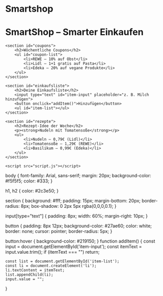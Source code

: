 # Smartshop
<!DOCTYPE html>
<html lang="de">
<head>
    <meta charset="UTF-8">
    <title>SmartShop</title>
    <link rel="stylesheet" href="style.css">
</head>
<body>
    <h1>SmartShop – Smarter Einkaufen</h1>

    <section id="coupons">
        <h2>Wöchentliche Coupons</h2>
        <ul id="coupon-list">
            <li>REWE – 10% auf Obst</li>
            <li>Lidl – 1+1 gratis auf Pasta</li>
            <li>Edeka – 20% auf vegane Produkte</li>
        </ul>
    </section>

    <section id="einkaufsliste">
        <h2>Deine Einkaufsliste</h2>
        <input type="text" id="item-input" placeholder="z. B. Milch hinzufügen">
        <button onclick="addItem()">Hinzufügen</button>
        <ul id="item-list"></ul>
    </section>

    <section id="rezepte">
        <h2>Rezept-Idee der Woche</h2>
        <p><strong>Nudeln mit Tomatensoße</strong></p>
        <ul>
            <li>Nudeln – 0,79€ (Lidl)</li>
            <li>Tomatensoße – 1,29€ (REWE)</li>
            <li>Basilikum – 0,99€ (Edeka)</li>
        </ul>
    </section>

    <script src="script.js"></script>
</body>
</html>
body {
    font-family: Arial, sans-serif;
    margin: 20px;
    background-color: #f5f5f5;
    color: #333;
}

h1, h2 {
    color: #2c3e50;
}

section {
    background: #fff;
    padding: 15px;
    margin-bottom: 20px;
    border-radius: 8px;
    box-shadow: 0 2px 5px rgba(0,0,0,0.1);
}

input[type="text"] {
    padding: 8px;
    width: 60%;
    margin-right: 10px;
}

button {
    padding: 8px 12px;
    background-color: #27ae60;
    color: white;
    border: none;
    cursor: pointer;
    border-radius: 5px;
}

button:hover {
    background-color: #219150;
}
function addItem() {
    const input = document.getElementById('item-input');
    const itemText = input.value.trim();
    if (itemText === "") return;

    const list = document.getElementById('item-list');
    const li = document.createElement('li');
    li.textContent = itemText;
    list.appendChild(li);
    input.value = "";
}